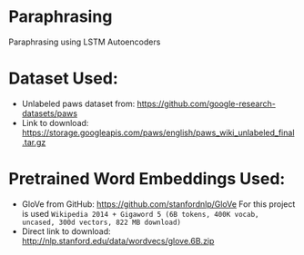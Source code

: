 # Paraphrasing
Paraphrasing using LSTM Autoencoders

# Dataset Used:
- Unlabeled paws dataset from: https://github.com/google-research-datasets/paws
- Link to download: https://storage.googleapis.com/paws/english/paws_wiki_unlabeled_final.tar.gz

# Pretrained Word Embeddings Used:

- GloVe from GitHub: https://github.com/stanfordnlp/GloVe
For this project is used `Wikipedia 2014 + Gigaword 5 (6B tokens, 400K vocab, uncased, 300d vectors, 822 MB download)`
- Direct link to download: http://nlp.stanford.edu/data/wordvecs/glove.6B.zip
  
